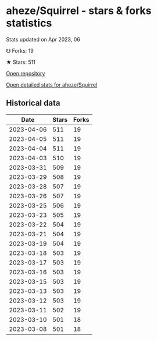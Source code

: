 # aheze/Squirrel - stars & forks statistics

Stats updated on Apr 2023, 06

☋ Forks: 19

★ Stars: 511

[Open repository](https://github.com/aheze/Squirrel)

[Open detailed stats for aheze/Squirrel](https://reviewgithub.com/rep/aheze/Squirrel)

## Historical data
| Date | Stars | Forks |
|------|-------|-------|
| 2023-04-06 | 511 | 19 | 
| 2023-04-05 | 511 | 19 | 
| 2023-04-04 | 511 | 19 | 
| 2023-04-03 | 510 | 19 | 
| 2023-03-31 | 509 | 19 | 
| 2023-03-29 | 508 | 19 | 
| 2023-03-28 | 507 | 19 | 
| 2023-03-26 | 507 | 19 | 
| 2023-03-25 | 506 | 19 | 
| 2023-03-23 | 505 | 19 | 
| 2023-03-22 | 504 | 19 | 
| 2023-03-21 | 504 | 19 | 
| 2023-03-19 | 504 | 19 | 
| 2023-03-18 | 503 | 19 | 
| 2023-03-17 | 503 | 19 | 
| 2023-03-16 | 503 | 19 | 
| 2023-03-15 | 503 | 19 | 
| 2023-03-13 | 503 | 19 | 
| 2023-03-12 | 503 | 19 | 
| 2023-03-11 | 502 | 19 | 
| 2023-03-10 | 501 | 18 | 
| 2023-03-08 | 501 | 18 | 

